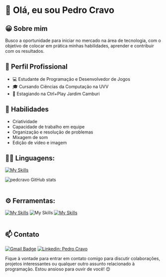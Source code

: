 # 👋 Olá, eu sou Pedro Cravo
## 😀 Sobre mim
Busco a oportunidade para iniciar no mercado na área de tecnologia, com o objetivo de colocar em prática minhas habilidades, aprender e contribuir com os resultados.

## 💼 Perfil Profissional
- 💻 Estudante de Programação e Desenvolvedor de Jogos
- 🎓 Cursando Ciências da Computação na UVV
- 🏢 Estagiando na Ctrl+Play Jardim Camburi


## 🚀 Habilidades
- Criatividade
- Capacidade de trabalho em equipe
- Organização e resolução de problemas
- Mixagem de som
- Edição de vídeo e imagem

## 👨‍💻 Linguagens: 
[![My Skills](https://skillicons.dev/icons?i=c,cpp,html,css,latex)](https://skillicons.dev)

![pedcravo GitHub stats](https://github-readme-stats.vercel.app/api?username=pedcravo&show_icons=true&theme=transparent) <br><br>

## ⚙️ Ferramentas:
[![My Skills](https://skillicons.dev/icons?i=unreal,blender)](https://skillicons.dev)
![My Skills](https://img.icons8.com/?size=51&id=38604&format=png&color=000000)
[![My Skills](https://skillicons.dev/icons?i=github,arduino,visualstudio,replit,figma,notion)](https://skillicons.dev)
<br><br>

## 📫 Contato
[![Gmail Badge](https://img.shields.io/badge/-pedroh.s.cravo@gmail.com-red?style=flat-square&logo=Gmail&logoColor=white&link=mailto:pedroh.s.cravo@gmail.com)](mailto:pedroh.s.cravo@gmail.com)
[![Linkedin: Pedro Cravo](https://img.shields.io/badge/-PedroCravo-blue?style=flat-square&logo=Linkedin&logoColor=white&link=https://www.linkedin.com/in/pedro-cravo-413710174/)](https://www.linkedin.com/in/pedro-cravo-413710174/)<br>

Fique à vontade para entrar em contato comigo para discutir colaborações, projetos interessantes ou qualquer outro assunto relacionado à programação. Estou ansioso para ouvir de você! 😊
